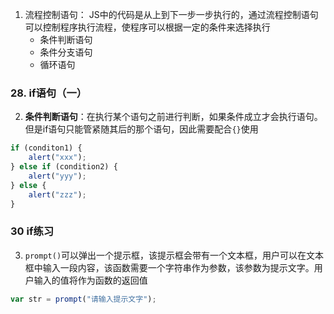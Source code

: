 1. 流程控制语句：
    JS中的代码是从上到下一步一步执行的，通过流程控制语句可以控制程序执行流程，使程序可以根据一定的条件来选择执行
    - 条件判断语句
    - 条件分支语句
    - 循环语句

### 28. if语句（一）
2. **条件判断语句**：在执行某个语句之前进行判断，如果条件成立才会执行语句。但是if语句只能管紧随其后的那个语句，因此需要配合`{}`使用

```js
if (conditon1) {
    alert("xxx");
} else if (condition2) {
    alert("yyy");
} else {
    alert("zzz");
}
```

### 30 if练习
3. `prompt()`可以弹出一个提示框，该提示框会带有一个文本框，用户可以在文本框中输入一段内容，该函数需要一个字符串作为参数，该参数为提示文字。用户输入的值将作为函数的返回值
```js
var str = prompt("请输入提示文字");
```